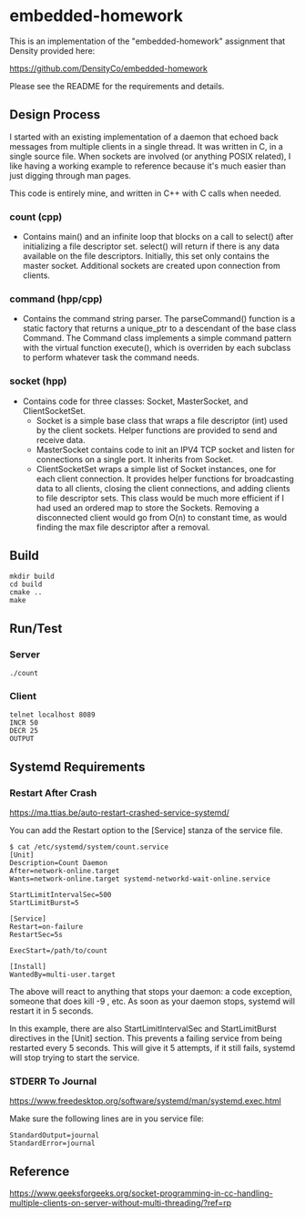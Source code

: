 # embedded-homework

This is an implementation of the "embedded-homework" assignment that Density provided here:

https://github.com/DensityCo/embedded-homework

Please see the README for the requirements and details.

## Design Process

I started with an existing implementation of a daemon that echoed back messages from multiple clients in a single thread. It was written in C, in a single source file. When sockets are involved (or anything POSIX related), I like having a working example to reference because it's much easier than just digging through man pages.

This code is entirely mine, and written in C++ with C calls when needed.

### count (cpp)
* Contains main() and an infinite loop that blocks on a call to select() after initializing a file descriptor set. select() will return if there is any data available on the file descriptors. Initially, this set only contains the master socket. Additional sockets are created upon connection from clients.

### command (hpp/cpp)
* Contains the command string parser. The parseCommand() function is a static factory that returns a unique_ptr to a descendant of the base class Command. The Command class implements a simple command pattern with the virtual function execute(), which is overriden by each subclass to perform whatever task the command needs.

### socket (hpp)
* Contains code for three classes: Socket, MasterSocket, and ClientSocketSet.
  * Socket is a simple base class that wraps a file descriptor (int) used by the client sockets. Helper functions are provided to send and receive data.
  * MasterSocket contains code to init an IPV4 TCP socket and listen for connections on a single port. It inherits from Socket.
  * ClientSocketSet wraps a simple list of Socket instances, one for each client connection. It provides helper functions for broadcasting data to all clients, closing the client connections, and adding clients to file descriptor sets. This class would be much more efficient if I had used an ordered map to store the Sockets. Removing a disconnected client would go from O(n) to constant time, as would finding the max file descriptor after a removal.

### 

## Build

```
mkdir build
cd build
cmake ..
make
```

## Run/Test

### Server

```
./count
```

### Client

```
telnet localhost 8089
INCR 50
DECR 25
OUTPUT
```

## Systemd Requirements

### Restart After Crash
https://ma.ttias.be/auto-restart-crashed-service-systemd/

You can add the Restart option to the [Service] stanza of the service file.

```
$ cat /etc/systemd/system/count.service
[Unit]
Description=Count Daemon
After=network-online.target
Wants=network-online.target systemd-networkd-wait-online.service

StartLimitIntervalSec=500
StartLimitBurst=5

[Service]
Restart=on-failure
RestartSec=5s

ExecStart=/path/to/count

[Install]
WantedBy=multi-user.target
```

The above will react to anything that stops your daemon: a code exception, someone that does kill -9 <pid>, etc. As soon as your daemon stops, systemd will restart it in 5 seconds.

In this example, there are also StartLimitIntervalSec and StartLimitBurst directives in the [Unit] section. This prevents a failing service from being restarted every 5 seconds. This will give it 5 attempts, if it still fails, systemd will stop trying to start the service.

### STDERR To Journal
https://www.freedesktop.org/software/systemd/man/systemd.exec.html

Make sure the following lines are in you service file:
```
StandardOutput=journal
StandardError=journal
```

## Reference
https://www.geeksforgeeks.org/socket-programming-in-cc-handling-multiple-clients-on-server-without-multi-threading/?ref=rp
